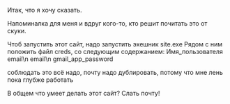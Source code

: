 Итак, что я хочу сказать.

Напоминалка для меня и вдруг кого-то, кто решит почитать это от скуки.

Чтоб запустить этот сайт, надо запустить эхешник site.exe
Рядом с ним положить файл creds, со следующим содержанием:
Имя_пользователя email\n
email\n
gmail_app_password

соблюдать это всё надо, почту надо дублировать, потому что мне лень пока глубже работать


В общем что умеет делать этот сайт?
Слать почту!
